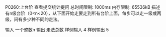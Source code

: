 P0260:上台阶
查看提交统计提问
总时间限制: 1000ms 内存限制: 65536kB
描述
有n级台阶（0<n<20），从下面开始走要走到所有台阶上面，每步可以走一级或两级，问有多少种不同的走法。

输入
一个整数n
输出
走法总数
样例输入
4
样例输出
5
